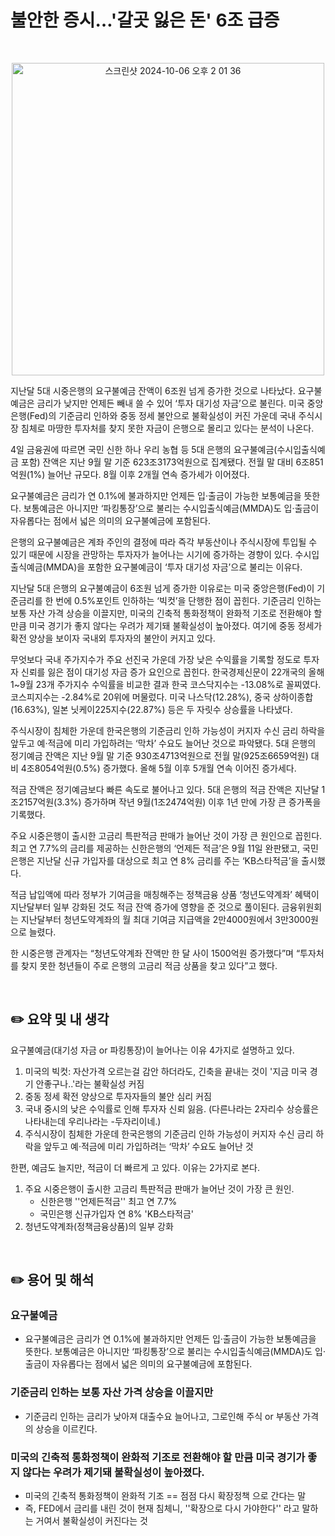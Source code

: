 # 불안한 증시…'갈곳 잃은 돈' 6조 급증


</br>


<p align="center">
  <img width="500" alt="스크린샷 2024-10-06 오후 2 01 36" src="https://github.com/user-attachments/assets/e0c184a4-637f-4cf3-abea-f02b7750c637">
</p>
지난달 5대 시중은행의 요구불예금 잔액이 6조원 넘게 증가한 것으로 나타났다. 요구불예금은 금리가 낮지만 언제든 빼내 쓸 수 있어 ‘투자 대기성 자금’으로 불린다. 미국 중앙은행(Fed)의 기준금리 인하와 중동 정세 불안으로 불확실성이 커진 가운데 국내 주식시장 침체로 마땅한 투자처를 찾지 못한 자금이 은행으로 몰리고 있다는 분석이 나온다.

4일 금융권에 따르면 국민 신한 하나 우리 농협 등 5대 은행의 요구불예금(수시입출식예금 포함) 잔액은 지난 9월 말 기준 623조3173억원으로 집계됐다. 전월 말 대비 6조851억원(1%) 늘어난 규모다. 8월 이후 2개월 연속 증가세가 이어졌다.

요구불예금은 금리가 연 0.1%에 불과하지만 언제든 입·출금이 가능한 보통예금을 뜻한다. 보통예금은 아니지만 ‘파킹통장’으로 불리는 수시입출식예금(MMDA)도 입·출금이 자유롭다는 점에서 넓은 의미의 요구불예금에 포함된다.

은행의 요구불예금은 계좌 주인의 결정에 따라 즉각 부동산이나 주식시장에 투입될 수 있기 때문에 시장을 관망하는 투자자가 늘어나는 시기에 증가하는 경향이 있다. 수시입출식예금(MMDA)을 포함한 요구불예금이 ‘투자 대기성 자금’으로 불리는 이유다.

지난달 5대 은행의 요구불예금이 6조원 넘게 증가한 이유로는 미국 중앙은행(Fed)이 기준금리를 한 번에 0.5%포인트 인하하는 ‘빅컷’을 단행한 점이 꼽힌다. 기준금리 인하는 보통 자산 가격 상승을 이끌지만, 미국의 긴축적 통화정책이 완화적 기조로 전환해야 할 만큼 미국 경기가 좋지 않다는 우려가 제기돼 불확실성이 높아졌다. 여기에 중동 정세가 확전 양상을 보이자 국내외 투자자의 불안이 커지고 있다.

무엇보다 국내 주가지수가 주요 선진국 가운데 가장 낮은 수익률을 기록할 정도로 투자자 신뢰를 잃은 점이 대기성 자금 증가 요인으로 꼽힌다. 한국경제신문이 22개국의 올해 1~9월 23개 주가지수 수익률을 비교한 결과 한국 코스닥지수는 -13.08%로 꼴찌였다. 코스피지수는 -2.84%로 20위에 머물렀다. 미국 나스닥(12.28%), 중국 상하이종합(16.63%), 일본 닛케이225지수(22.87%) 등은 두 자릿수 상승률을 나타냈다.

주식시장이 침체한 가운데 한국은행의 기준금리 인하 가능성이 커지자 수신 금리 하락을 앞두고 예·적금에 미리 가입하려는 ‘막차’ 수요도 늘어난 것으로 파악됐다. 5대 은행의 정기예금 잔액은 지난 9월 말 기준 930조4713억원으로 전월 말(925조6659억원) 대비 4조8054억원(0.5%) 증가했다. 올해 5월 이후 5개월 연속 이어진 증가세다.

적금 잔액은 정기예금보다 빠른 속도로 불어나고 있다. 5대 은행의 적금 잔액은 지난달 1조2157억원(3.3%) 증가하며 작년 9월(1조2474억원) 이후 1년 만에 가장 큰 증가폭을 기록했다.

주요 시중은행이 출시한 고금리 특판적금 판매가 늘어난 것이 가장 큰 원인으로 꼽힌다. 최고 연 7.7%의 금리를 제공하는 신한은행의 ‘언제든 적금’은 9월 11일 완판됐고, 국민은행은 지난달 신규 가입자를 대상으로 최고 연 8% 금리를 주는 ‘KB스타적금’을 출시했다.

적금 납입액에 따라 정부가 기여금을 매칭해주는 정책금융 상품 ‘청년도약계좌’ 혜택이 지난달부터 일부 강화된 것도 적금 잔액 증가에 영향을 준 것으로 풀이된다. 금융위원회는 지난달부터 청년도약계좌의 월 최대 기여금 지급액을 2만4000원에서 3만3000원으로 늘렸다.

한 시중은행 관계자는 “청년도약계좌 잔액만 한 달 사이 1500억원 증가했다”며 “투자처를 찾지 못한 청년들이 주로 은행의 고금리 적금 상품을 찾고 있다”고 했다.


</br>

## ✏️ 요약 및 내 생각

요구불예금(대기성 자금 or 파킹통장)이 늘어나는 이유 4가지로 설명하고 있다.

1. 미국의 빅컷: 자산가격 오르는걸 감안 하더라도, 긴축을 끝내는 것이 '지금 미국 경기 안좋구나..'라는 불확실성 커짐
2. 중동 정세 확전 양상으로 투자자들의 불안 심리 커짐
3. 국내 중시의 낮은 수익률로 인해 투자자 신뢰 잃음. (다른나라는 2자리수 상승률은 나타내는데 우리나라는 -두자리이네.)
4. 주식시장이 침체한 가운데 한국은행의 기준금리 인하 가능성이 커지자 수신 금리 하락을 앞두고 예·적금에 미리 가입하려는 ‘막차’ 수요도 늘어난 것



한편, 예금도 늘지만, 적금이 더 빠르게  고 있다. 이유는 2가지로 본다.

1. 주요 시중은행이 출시한 고금리 특판적금 판매가 늘어난 것이 가장 큰 원인.
   * 신한은행 ''언제든적금'' 최고 연 7.7%
   * 국민은행 신규가입자 연 8% 'KB스타적금'
2. 청년도약계좌(정책금융상품)의 일부 강화



</br>

## ✏️ 용어 및 해석



### 요구불예금
* 요구불예금은 금리가 연 0.1%에 불과하지만 언제든 입·출금이 가능한 보통예금을 뜻한다. 보통예금은 아니지만 ‘파킹통장’으로 불리는 수시입출식예금(MMDA)도 입·출금이 자유롭다는 점에서 넓은 의미의 요구불예금에 포함된다.



### 기준금리 인하는 보통 자산 가격 상승을 이끌지만
* 기준금리 인하는 금리가 낮아져 대출수요 늘어나고, 그로인해 주식 or 부동산 가격의 상승을 이르킨다.



### 미국의 긴축적 통화정책이 완화적 기조로 전환해야 할 만큼 미국 경기가 좋지 않다는 우려가 제기돼 불확실성이 높아졌다.
* 미국의 긴축적 통화정책이 완화적 기조 == 점점 다시 확장정책 으로 간다는 말
* 즉, FED에서 금리를 내린 것이 현재 침체니, ''확장으로 다시 가야한다'' 라고 말하는 거여서 불확실성이 커진다는 것

  



